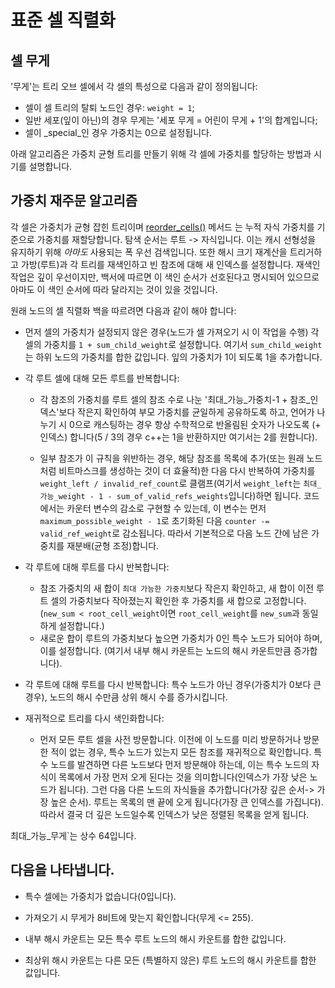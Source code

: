 # 표준 셀 직렬화

## 셀 무게

'무게'는 트리 오브 셀에서 각 셀의 특성으로 다음과 같이 정의됩니다:

- 셀이 셀 트리의 탈퇴 노드인 경우: `weight = 1`;
- 일반 세포(잎이 아닌)의 경우 무게는 '세포 무게 = 어린이 무게 + 1'의 합계입니다;
- 셀이 _special_인 경우 가중치는 0으로 설정됩니다.

아래 알고리즘은 가중치 균형 트리를 만들기 위해 각 셀에 가중치를 할당하는 방법과 시기를 설명합니다.

## 가중치 재주문 알고리즘

각 셀은 가중치가 균형 잡힌 트리이며 [reorder_cells()](https://github.com/ton-blockchain/ton/blob/15088bb8784eb0555469d223cd8a71b4e2711202/crypto/vm/boc.cpp#L249) 메서드
는 누적 자식 가중치를 기준으로 가중치를 재할당합니다. 탐색 순서는 루트 -> 자식입니다. 이는 캐시 선형성을 유지하기 위해 *아마도* 사용되는 폭 우선 검색입니다. 또한 해시 크기 재계산을 트리거하고 가방(루트)과 각 트리를 재색인하고 빈 참조에 대해 새 인덱스를 설정합니다. 재색인 작업은 깊이 우선이지만, 백서에 따르면 이 색인 순서가 선호된다고 명시되어 있으므로 아마도 이 색인 순서에 따라 달라지는 것이 있을 것입니다.

원래 노드의 셀 직렬화 백을 따르려면 다음과 같이 해야 합니다:

- 먼저 셀의 가중치가 설정되지 않은 경우(노드가 셀 가져오기 시 이 작업을 수행) 각 셀의 가중치를 `1 + sum_child_weight`로 설정합니다. 여기서 `sum_child_weight`는 하위 노드의 가중치를 합한 값입니다. 잎의 가중치가 1이 되도록 1을 추가합니다.

- 각 루트 셀에 대해 모든 루트를 반복합니다:
  - 각 참조의 가중치를 루트 셀의 참조 수로 나눈 '최대_가능_가중치-1 + 참조_인덱스'보다 작은지 확인하여 부모 가중치를 균일하게 공유하도록 하고, 언어가 나누기 시 0으로 캐스팅하는 경우 항상 수학적으로 반올림된 숫자가 나오도록 (+ 인덱스) 합니다(5 / 3의 경우 c++는 1을 반환하지만 여기서는 2를 원합니다).

  - 일부 참조가 이 규칙을 위반하는 경우, 해당 참조를 목록에 추가(또는 원래 노드처럼 비트마스크를 생성하는 것이 더 효율적)한 다음 다시 반복하여 가중치를 `weight_left / invalid_ref_count`로 클램프(여기서 `weight_left`는 `최대_가능_weight - 1 - sum_of_valid_refs_weights`입니다)하면 됩니다. 코드에서는 카운터 변수의 감소로 구현할 수 있는데, 이 변수는 먼저 `maximum_possible_weight - 1`로 초기화된 다음 `counter -= valid_ref_weight`로 감소됩니다. 따라서 기본적으로 다음 노드 간에 남은 가중치를 재분배(균형 조정)합니다.

- 각 루트에 대해 루트를 다시 반복합니다:
  - 참조 가중치의 새 합이 `최대 가능한 가중치`보다 작은지 확인하고, 새 합이 이전 루트 셀의 가중치보다 작아졌는지 확인한 후 가중치를 새 합으로 고정합니다. (`new_sum < root_cell_weight`이면 `root_cell_weight`를 `new_sum`과 동일하게 설정합니다.)
  - 새로운 합이 루트의 가중치보다 높으면 가중치가 0인 특수 노드가 되어야 하며, 이를 설정합니다. (여기서 내부 해시 카운트는 노드의 해시 카운트만큼 증가합니다).

- 각 루트에 대해 루트를 다시 반복합니다:
  특수 노드가 아닌 경우(가중치가 0보다 큰 경우), 노드의 해시 수만큼 상위 해시 수를 증가시킵니다.

- 재귀적으로 트리를 다시 색인화합니다:
  - 먼저 모든 루트 셀을 사전 방문합니다. 이전에 이 노드를 미리 방문하거나 방문한 적이 없는 경우, 특수 노드가 있는지 모든 참조를 재귀적으로 확인합니다. 특수 노드를 발견하면 다른 노드보다 먼저 방문해야 하는데, 이는 특수 노드의 자식이 목록에서 가장 먼저 오게 된다는 것을 의미합니다(인덱스가 가장 낮은 노드가 됩니다). 그런 다음 다른 노드의 자식들을 추가합니다(가장 깊은 순서-> 가장 높은 순서). 루트는 목록의 맨 끝에 오게 됩니다(가장 큰 인덱스를 가집니다). 따라서 결국 더 깊은 노드일수록 인덱스가 낮은 정렬된 목록을 얻게 됩니다.

최대_가능_무게\`는 상수 64입니다.

## 다음을 나타냅니다.

- 특수 셀에는 가중치가 없습니다(0입니다).

- 가져오기 시 무게가 8비트에 맞는지 확인합니다(무게 <= 255).

- 내부 해시 카운트는 모든 특수 루트 노드의 해시 카운트를 합한 값입니다.

- 최상위 해시 카운트는 다른 모든 (특별하지 않은) 루트 노드의 해시 카운트를 합한 값입니다.
